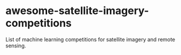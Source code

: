 # awesome-satellite-imagery-competitions
List of machine learning competitions for satellite imagery and remote sensing.
